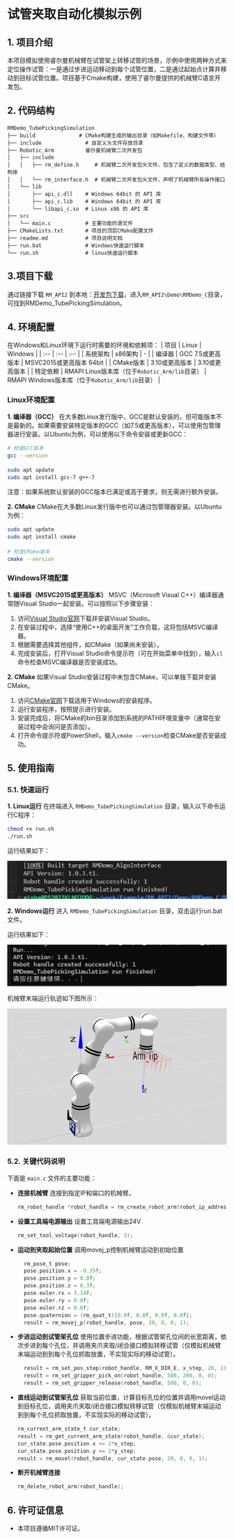 # 试管夹取自动化模拟示例

## 1. 项目介绍
本项目模拟使用睿尔曼机械臂在试管架上转移试管的场景，示例中使用两种方式来定位操作试管：一是通过步进运动移动到每个试管位置，二是通过起始点计算并移动到目标试管位置。项目基于Cmake构建，使用了睿尔曼提供的机械臂C语言开发包。

## 2. 代码结构

```
RMDemo_TubePickingSimulation
├── build              # CMake构建生成的输出目录（如Makefile、构建文件等）
├── include              # 自定义头文件存放目录
├── Robotic_Arm          睿尔曼机械臂二次开发包
│   ├── include
│   │   ├── rm_define.h     # 机械臂二次开发包头文件，包含了定义的数据类型、结构体
│   │   └── rm_interface.h  # 机械臂二次开发包头文件，声明了机械臂所有操作接口
│   └── lib
│       ├── api_c.dll    # Windows 64bit 的 API 库
│       ├── api_c.lib    # Windows 64bit 的 API 库
│       └── libapi_c.so  # Linux x86 的 API 库
├── src
│   └── main.c           # 主要功能的源文件
├── CMakeLists.txt       # 项目的顶层CMake配置文件
├── readme.md            # 项目说明文档
├── run.bat              # Windows快速运行脚本
└── run.sh               # linux快速运行脚本

```
## 3.项目下载

通过链接下载 `RM_API2` 到本地：[开发包下载](https://github.com/RealManRobot/RM_API2.git)，进入`RM_API2\Demo\RMDemo_C`目录，可找到RMDemo_TubePickingSimulation。

## 4. 环境配置

在Windows和Linux环境下运行时需要的环境和依赖项：
| 项目 | Linux | Windows |
| :-- | :-- | :-- |
| 系统架构 | x86架构 | - |
| 编译器 | GCC 7.5或更高版本 | MSVC2015或更高版本 64bit |
| CMake版本 | 3.10或更高版本 | 3.10或更高版本 |
| 特定依赖 | RMAPI Linux版本库（位于`Robotic_Arm/lib`目录） | RMAPI Windows版本库（位于`Robotic_Arm/lib`目录） |

### Linux环境配置

**1. 编译器（GCC）**
在大多数Linux发行版中，GCC是默认安装的，但可能版本不是最新的。如果需要安装特定版本的GCC（如7.5或更高版本），可以使用包管理器进行安装。以Ubuntu为例，可以使用以下命令安装或更新GCC：

```bash
# 检查GCC版本
gcc --version

sudo apt update
sudo apt install gcc-7 g++-7  
```

注意：如果系统默认安装的GCC版本已满足或高于要求，则无需进行额外安装。

**2. CMake**
CMake在大多数Linux发行版中也可以通过包管理器安装。以Ubuntu为例：

```bash
sudo apt update
sudo apt install cmake

# 检查CMake版本
cmake --version
```

### Windows环境配置

**1. 编译器（MSVC2015或更高版本）**
MSVC（Microsoft Visual C++）编译器通常随Visual Studio一起安装。可以按照以下步骤安装：

1. 访问[Visual Studio官网](https://visualstudio.microsoft.com/)下载并安装Visual Studio。
2. 在安装过程中，选择“使用C++的桌面开发”工作负载，这将包括MSVC编译器。
3. 根据需要选择其他组件，如CMake（如果尚未安装）。
4. 完成安装后，打开Visual Studio命令提示符（可在开始菜单中找到），输入`cl`命令检查MSVC编译器是否安装成功。

**2. CMake**
如果Visual Studio安装过程中未包含CMake，可以单独下载并安装CMake。

1. 访问[CMake官网](https://cmake.org/download/)下载适用于Windows的安装程序。
2. 运行安装程序，按照提示进行安装。
3. 安装完成后，将CMake的bin目录添加到系统的PATH环境变量中（通常在安装过程中会询问是否添加）。
4. 打开命令提示符或PowerShell，输入`cmake --version`检查CMake是否安装成功。

## 5. 使用指南
### **5.1. 快速运行**

**1. Linux运行**
在终端进入 `RMDemo_TubePickingSimulation` 目录，输入以下命令运行C程序：

```bash
chmod +x run.sh
./run.sh
```

运行结果如下：

![alt text](image-1.png)

**2. Windows运行**
进入 `RMDemo_TubePickingSimulation` 目录，双击运行run.bat文件。

运行结果如下：

![alt text](image-2.png)

机械臂末端运行轨迹如下图所示：

![alt text](image.png)
### **5.2. 关键代码说明**

下面是 `main.c` 文件的主要功能：
- **连接机械臂**
  连接到指定IP和端口的机械臂。

  ```C
  rm_robot_handle *robot_handle = rm_create_robot_arm(robot_ip_address, robot_port);
  ```

- **设置工具端电源输出**
  设置工具端电源输出24V

  ```C
  rm_set_tool_voltage(robot_handle, 3);
  ```

- **运动到夹取起始位置**
  调用movej_p控制机械臂运动到初始位置

  ```C
    rm_pose_t pose;
    pose.position.x = -0.35f;
    pose.position.y = 0.0f;
    pose.position.z = 0.3f;
    pose.euler.rx = 3.14f;
    pose.euler.ry = 0.0f;
    pose.euler.rz = 0.0f;
    pose.quaternion = (rm_quat_t){0.0f, 0.0f, 0.0f, 0.0f};
    result = rm_movej_p(robot_handle, pose, 20, 0, 0, 1);
  ```

- **步进运动到试管架孔位**
  使用位置步进功能，根据试管架孔位间的长宽距离，依次步进到每个孔位，并调用夹爪夹取/闭合接口模拟转移试管（仅模拟机械臂末端运动到到每个孔位抓取放置，不实现实际的移动试管）。

  ```C
    result = rm_set_pos_step(robot_handle, RM_X_DIR_E, x_step, 20, 1);
    result = rm_set_gripper_pick_on(robot_handle, 500, 200, 0, 0);
    result = rm_set_gripper_release(robot_handle, 500, 0, 0);
  ```

- **直线运动到试管架孔位**
  获取当前位置，计算目标孔位的位置并调用movel运动到目标孔位，调用夹爪夹取/闭合接口模拟转移试管（仅模拟机械臂末端运动到到每个孔位抓取放置，不实现实际的移动试管）。

  ```C
  rm_current_arm_state_t cur_state;
  result = rm_get_current_arm_state(robot_handle, &cur_state);
  cur_state.pose.position.x += 2*x_step;
  cur_state.pose.position.y += 2*y_step;
  result = rm_movel(robot_handle, cur_state.pose, 20, 0, 0, 1);
  ```

- **断开机械臂连接**

  ```C
  rm_delete_robot_arm(robot_handle);
  ```

## 6. 许可证信息

- 本项目遵循MIT许可证。
